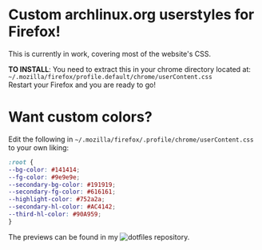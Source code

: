 # Custom archlinux.org userstyles for Firefox!

This is currently in work, covering most of the website's CSS.

**TO INSTALL**: You need to extract this in your chrome directory located at: <br />
`~/.mozilla/firefox/profile.default/chrome/userContent.css` <br />
Restart your Firefox and you are ready to go!

# Want custom colors?
Edit the following in `~/.mozilla/firefox/.profile/chrome/userContent.css` to your own liking:

```css
:root {
--bg-color: #141414;
--fg-color: #9e9e9e;
--secondary-bg-color: #191919;
--secondary-fg-color: #616161;
--highlight-color: #752a2a;
--secondary-hl-color: #AC4142;
--third-hl-color: #90A959;
}
```

The previews can be found in my ![dotfiles](https://github.com/Vixtron/dotfiles/) repository.
